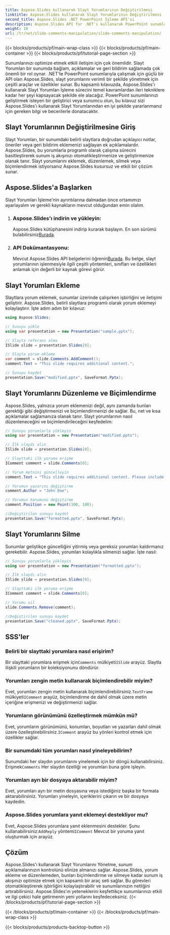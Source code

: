 ```yaml
---
title: Aspose.Slides kullanarak Slayt Yorumlarının Değiştirilmesi
linktitle: Aspose.Slides kullanarak Slayt Yorumlarının Değiştirilmesi
second_title: Aspose.Slides .NET PowerPoint İşleme API'si
description: Aspose.Slides API for .NET'i kullanarak PowerPoint sunumlarında slayt yorumlarını nasıl değiştireceğinizi öğrenin. Slayt yorumlarını eklemeye, düzenlemeye ve biçimlendirmeye ilişkin adım adım kılavuzları ve kaynak kodu örneklerini keşfedin.
weight: 10
url: /tr/net/slide-comments-manipulation/slide-comments-manipulation/
---
```


{{< blocks/products/pf/main-wrap-class >}}
{{< blocks/products/pf/main-container >}}
{{< blocks/products/pf/tutorial-page-section >}}


Sunumlarınızı optimize etmek etkili iletişim için çok önemlidir. Slayt Yorumları bir sunumda bağlam, açıklamalar ve geri bildirim sağlamada çok önemli bir rol oynar. .NET'te PowerPoint sunumlarıyla çalışmak için güçlü bir API olan Aspose.Slides, slayt yorumlarını verimli bir şekilde yönetmek için çeşitli araçlar ve özellikler sunar. Bu kapsamlı kılavuzda, Aspose.Slides'ı kullanarak Slayt Yorumları İşleme sürecini temel kavramlardan ileri tekniklere kadar her şeyi kapsayacak şekilde ele alacağız. PowerPoint sunumlarınızı geliştirmek isteyen bir geliştirici veya sunumcu olun, bu kılavuz sizi Aspose.Slides'ı kullanarak Slayt Yorumlarından en iyi şekilde yararlanmanız için gereken bilgi ve becerilerle donatacaktır.

## Slayt Yorumlarının Değiştirilmesine Giriş

Slayt Yorumları, bir sunumdaki belirli slaytlara doğrudan açıklayıcı notlar, öneriler veya geri bildirim eklemenizi sağlayan ek açıklamalardır. Aspose.Slides, bu yorumlarla programlı olarak çalışma sürecini basitleştirerek sunum iş akışınızı otomatikleştirmenize ve geliştirmenize olanak tanır. Slayt yorumlarını eklemek, düzenlemek, silmek veya biçimlendirmek istiyorsanız Aspose.Slides kusursuz ve etkili bir çözüm sunar.

## Aspose.Slides'a Başlarken

Slayt Yorumları İşleme'nin ayrıntılarına dalmadan önce ortamımızı ayarlayalım ve gerekli kaynakların mevcut olduğundan emin olalım.

1. ### Aspose.Slides'ı indirin ve yükleyin: 
	 Aspose.Slides kütüphanesini indirip kurarak başlayın. En son sürümü bulabilirsiniz[Burada](https://releases.aspose.com/slides/net/).

2. ### API Dokümantasyonu: 
	 Mevcut Aspose.Slides API belgelerini öğrenin[Burada](https://reference.aspose.com/slides/net/). Bu belge, slayt yorumlarının işlenmesiyle ilgili çeşitli yöntemleri, sınıfları ve özellikleri anlamak için değerli bir kaynak görevi görür.

## Slayt Yorumları Ekleme

Slaytlara yorum eklemek, sunumlar üzerinde çalışırken işbirliğini ve iletişimi geliştirir. Aspose.Slides, belirli slaytlara programlı olarak yorum eklemeyi kolaylaştırır. İşte adım adım bir kılavuz:

```csharp
using Aspose.Slides;

// Sunuyu yükle
using var presentation = new Presentation("sample.pptx");

// Slayta referans alma
ISlide slide = presentation.Slides[0];

// Slayta yorum ekleme
var comment = slide.Comments.AddComment();
comment.Text = "This slide requires additional content.";

// Sunuyu kaydet
presentation.Save("modified.pptx", SaveFormat.Pptx);
```

## Slayt Yorumlarını Düzenleme ve Biçimlendirme

Aspose.Slides, yalnızca yorum eklemenizi değil, aynı zamanda bunları gerektiği gibi değiştirmenizi ve biçimlendirmenizi de sağlar. Bu, net ve kısa açıklamalar sağlamanıza olanak tanır. Slayt yorumlarının nasıl düzenleneceğini ve biçimlendirileceğini keşfedelim:

```csharp
// Sunuyu yorumlarla yükleyin
using var presentation = new Presentation("modified.pptx");

// İlk slaydı alın
ISlide slide = presentation.Slides[0];

// Slayttaki ilk yoruma erişme
IComment comment = slide.Comments[0];

// Yorum metnini güncelleyin
comment.Text = "This slide requires additional content. Please include relevant statistics.";

// Yorumun yazarını değiştirme
comment.Author = "John Doe";

// Yorumun konumunu değiştirme
comment.Position = new Point(100, 100);

//Değiştirilen sunuyu kaydet
presentation.Save("formatted.pptx", SaveFormat.Pptx);
```

## Slayt Yorumlarını Silme

Sunumlar geliştikçe güncelliğini yitirmiş veya gereksiz yorumları kaldırmanız gerekebilir. Aspose.Slides, yorumları kolaylıkla silmenizi sağlar. İşte nasıl:

```csharp
// Sunuyu yorumlarla yükleyin
using var presentation = new Presentation("formatted.pptx");

// İlk slaydı alın
ISlide slide = presentation.Slides[0];

// Slayttaki ilk yoruma erişme
IComment comment = slide.Comments[0];

// Yorumu sil
slide.Comments.Remove(comment);

//Değiştirilen sunuyu kaydet
presentation.Save("cleaned.pptx", SaveFormat.Pptx);
```

## SSS'ler

### Belirli bir slayttaki yorumlara nasıl erişirim?

Bir slayttaki yorumlara erişmek için`Comments` mülkiyeti`ISlide` arayüz. Slaytla ilişkili yorumların bir koleksiyonunu döndürür.

### Yorumları zengin metin kullanarak biçimlendirebilir miyim?

 Evet, yorumları zengin metin kullanarak biçimlendirebilirsiniz.`TextFrame` mülkiyeti`IComment` arayüz, biçimlendirme de dahil olmak üzere metin içeriğine erişmenizi ve değiştirmenizi sağlar.

### Yorumların görünümünü özelleştirmek mümkün mü?

 Evet, yorumların görünümünü, konumları, boyutları ve yazarları dahil olmak üzere özelleştirebilirsiniz.`IComment` arayüz bu yönleri kontrol etmek için özellikler sağlar.

### Bir sunumdaki tüm yorumları nasıl yineleyebilirim?

 Sunumdaki her slaydın yorumlarını yinelemek için bir döngü kullanabilirsiniz. Erişmek`Comments` Her slaydın özelliği ve yorumları buna göre işleyin.

### Yorumları ayrı bir dosyaya aktarabilir miyim?

Evet, yorumları ayrı bir metin dosyasına veya istediğiniz başka bir formata aktarabilirsiniz. Yorumları yineleyin, içeriklerini çıkarın ve bir dosyaya kaydedin.

### Aspose.Slides yorumlara yanıt eklemeyi destekliyor mu?

 Evet, Aspose.Slides yorumlara yanıt eklenmesini destekler. Şunu kullanabilirsiniz:`AddReply` yöntemi`IComment` Mevcut bir yoruma yanıt oluşturmak için arayüz.

## Çözüm

Aspose.Slides'ı kullanarak Slayt Yorumlarını Yönetme, sunum açıklamalarınızın kontrolünü elinize almanızı sağlar. Aspose.Slides, yorum ekleme ve düzenlemeden, bunları biçimlendirme ve silmeye kadar sunum iş akışınızı optimize etmek için kapsamlı bir araç seti sağlar. Bu görevleri otomatikleştirerek işbirliğini kolaylaştırabilir ve sunumlarınızın netliğini artırabilirsiniz. Aspose.Slides'ın yeteneklerini keşfettikçe sunumlarınızı etkili ve ilgi çekici hale getirmenin yeni yollarını keşfedeceksiniz.
{{< /blocks/products/pf/tutorial-page-section >}}

{{< /blocks/products/pf/main-container >}}
{{< /blocks/products/pf/main-wrap-class >}}

{{< blocks/products/products-backtop-button >}}
